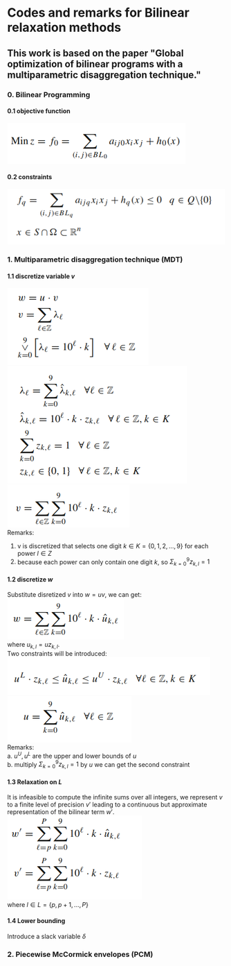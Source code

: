 # Codes and remarks for Bilinear relaxation methods
## This work is based on the paper "Global optimization of bilinear programs with a multiparametric disaggregation technique." 
### 0. Bilinear Programming
#### 0.1 objective function
![1](./images/Bilinear_Relaxation/1.png)
#### 0.2 constraints
![2](./images/Bilinear_Relaxation/2.png)

### 1. Multiparametric disaggregation technique (MDT)
#### 1.1  discretize variable $v$
![3](./images/Bilinear_Relaxation/3.png)  
![4](./images/Bilinear_Relaxation/4.png)  
![5](./images/Bilinear_Relaxation/5.png)  
Remarks:  
1. v is discretized that selects one digit $k \in K = \{0,1,2,...,9\}$ for each power $l \in Z$
2. because each power can only contain one digit $k$, so $\Sigma_{k=0}^9 z_{k,l}=1$
#### 1.2 discretize $w$
Substitute disretized $v$ into $w=uv$, we can get:  
![6](./images/Bilinear_Relaxation/6.png)  
where $u_{k,l}=uz_{k,l}$.  
Two constraints will be introduced:  
![7](./images/Bilinear_Relaxation/7.png)  
![8](./images/Bilinear_Relaxation/8.png)  
Remarks:  
a. $u^U,u^L$ are the upper and lower bounds of $u$  
b. multiply $\Sigma_{k=0}^9 z_{k,l}=1$ by $u$ we can get the second constraint
#### 1.3 Relaxation on $L$
It is infeasible to compute the infinite sums over all integers, we represent $v$ to a finite level of precision $v'$ leading to a continuous but approximate representation of the bilinear term $w'$.  
![9](./images/Bilinear_Relaxation/9.png)  
where $l \in L = \{p, p+1,..., P\}$
#### 1.4 Lower bounding
Introduce a slack variable $\delta$
### 2. Piecewise McCormick envelopes (PCM)